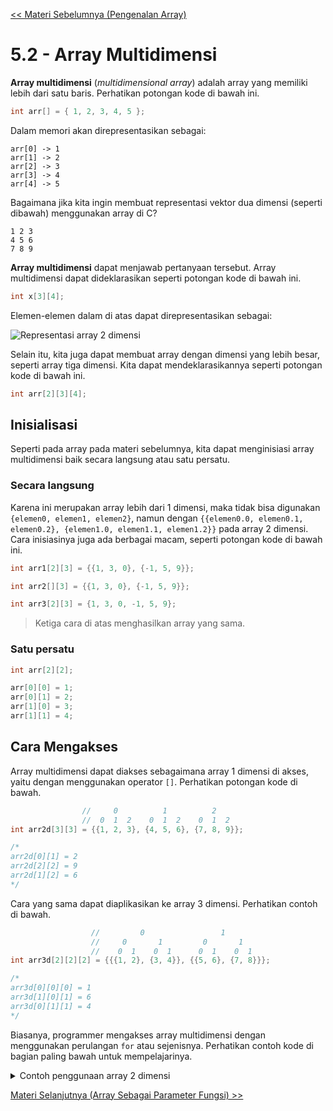 [<< Materi Sebelumnya (Pengenalan Array)](1-PengenalanArray.md)

# 5.2 - Array Multidimensi

**Array multidimensi** (_multidimensional array_) adalah array yang memiliki lebih dari satu baris. Perhatikan potongan kode di bawah ini.

```c
int arr[] = { 1, 2, 3, 4, 5 };
```

Dalam memori akan direpresentasikan sebagai:

```
arr[0] -> 1
arr[1] -> 2
arr[2] -> 3
arr[3] -> 4
arr[4] -> 5
```

Bagaimana jika kita ingin membuat representasi vektor dua dimensi (seperti dibawah) menggunakan array di C?

```
1 2 3
4 5 6
7 8 9
```

**Array multidimensi** dapat menjawab pertanyaan tersebut. Array multidimensi dapat dideklarasikan seperti potongan kode di bawah ini.

```c
int x[3][4];
```

Elemen-elemen dalam di atas dapat direpresentasikan sebagai:

![Representasi array 2 dimensi](https://cdn.programiz.com/sites/tutorial2program/files/two-dimensional-array_0.jpg)

Selain itu, kita juga dapat membuat array dengan dimensi yang lebih besar, seperti array tiga dimensi. Kita dapat mendeklarasikannya seperti potongan kode di bawah ini.

```c
int arr[2][3][4];
```

## Inisialisasi

Seperti pada array pada materi sebelumnya, kita dapat menginisiasi array multidimensi baik secara langsung atau satu persatu.

### Secara langsung

Karena ini merupakan array lebih dari 1 dimensi, maka tidak bisa digunakan `{elemen0, elemen1, elemen2}`, namun dengan `{{elemen0.0, elemen0.1, elemen0.2}, {elemen1.0, elemen1.1, elemen1.2}}` pada array 2 dimensi. Cara inisiasinya juga ada berbagai macam, seperti potongan kode di bawah ini.

```c
int arr1[2][3] = {{1, 3, 0}, {-1, 5, 9}};

int arr2[][3] = {{1, 3, 0}, {-1, 5, 9}};

int arr3[2][3] = {1, 3, 0, -1, 5, 9};
```

> Ketiga cara di atas menghasilkan array yang sama.

### Satu persatu

```c
int arr[2][2];

arr[0][0] = 1;
arr[0][1] = 2;
arr[1][0] = 3;
arr[1][1] = 4;
```

## Cara Mengakses

Array multidimensi dapat diakses sebagaimana array 1 dimensi di akses, yaitu dengan menggunakan operator `[]`. Perhatikan potongan kode di bawah.

```c
                //     0          1          2
                //  0  1  2    0  1  2    0  1  2
int arr2d[3][3] = {{1, 2, 3}, {4, 5, 6}, {7, 8, 9}};

/*
arr2d[0][1] = 2
arr2d[2][2] = 9
arr2d[1][2] = 6
*/
```

Cara yang sama dapat diaplikasikan ke array 3 dimensi. Perhatikan contoh di bawah.

```c
                  //         0                 1
                  //     0       1         0       1
                  //    0  1    0  1      0  1    0  1
int arr3d[2][2][2] = {{{1, 2}, {3, 4}}, {{5, 6}, {7, 8}}};

/*
arr3d[0][0][0] = 1
arr3d[1][0][1] = 6
arr3d[0][1][1] = 4
*/
```

Biasanya, programmer mengakses array multidimensi dengan menggunakan perulangan `for` atau sejenisnya. Perhatikan contoh kode di bagian paling bawah untuk mempelajarinya.

<details>
  <summary>Contoh penggunaan array 2 dimensi</summary>
  
```c
#include <stdio.h>

int main() {
int matrix_num_row, matrix_num_col, matrix[100][100];
// Menggunakan [100][100] karena [variabel1][variabel2] tidak kompatibel di semua compiler

    printf("== Aplikasi Pembuat Matriks 2D ==\nJumlah baris matriks yang ingin kamu buat: ");
    scanf("%d", &matrix_num_row);
    printf("Jumlah kolom matriks yang ingin kamu buat: ");
    scanf("%d", &matrix_num_col);

    if ((matrix_num_col > 100) || (matrix_num_row > 100)) {
        printf("Maaf, jumlah maksimal kolom dan baris adalah 100\n");
        return 1;
    }

    printf("Masukkan matriks anda baris demi baris di bawah:\n");

    for (int i = 0; i < matrix_num_row; i++) {
        for (int j = 0; j < matrix_num_col; j++) {
            scanf("%d", &matrix[i][j]);
        }
    }

    printf("Matrix anda:\n");

    for (int i = 0; i < matrix_num_row; i++) {
        for (int j = 0; j < matrix_num_col; j++) {
            printf("%d ", matrix[i][j]);
        }
        printf("\n");
    }

}

/_ Contoh output:
== Aplikasi Pembuat Matriks 2D ==
Jumlah baris matriks yang ingin kamu buat: 2
Jumlah kolom matriks yang ingin kamu buat: 3
Masukkan matriks anda baris demi baris di bawah:
1 2 3
4 5 6
Matrix anda:
1 2 3
4 5 6
_/

```

</details>

[Materi Selanjutnya (Array Sebagai Parameter Fungsi) >>](3-ArraySebagaiParameterFungsi.md)

```